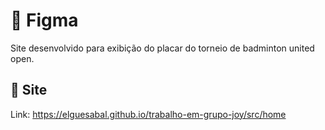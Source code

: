 
# 🔗 Figma

Site desenvolvido para exibição do placar do torneio de badminton united open.

## 🔗 Site

Link: https://elguesabal.github.io/trabalho-em-grupo-joy/src/home
